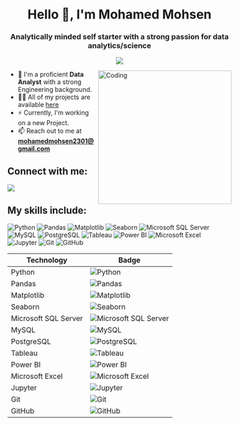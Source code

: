 <h1 align="center">Hello 👋, I'm Mohamed Mohsen</h1>
<h3 align="center">Analytically minded self starter with a strong passion for data analytics/science </h3>


<!-- Typing SVG by DenverCoder1 - https://github.com/DenverCoder1/readme-typing-svg -->
<p align="center">
 <a href="https://github.com/DenverCoder1/readme-typing-svg"><img src="https://readme-typing-svg.herokuapp.com/?lines=Data%20Analyst;Always%20learning%20new%20things&font=Fira%20Code&center=true&width=440&height=45&color=f75c7e&vCenter=true&size=25"></a>
</p> 
 

</p>

<img align="right" alt="Coding" width="300"  
 src="https://camo.githubusercontent.com/c1dcb74cc1c1835b1d716f5051499a2814c683c806b15f04b0eba492863703e9/68747470733a2f2f63646e2e6472696262626c652e636f6d2f75736572732f3733303730332f73637265656e73686f74732f363538313234332f6176656e746f2e676966">


- 🔭 I'm a proficient **Data Analyst** with a strong Engineering background.
- 👨‍💻 All of my projects are available [here](https://github.com/MohamedMohsen01?tab=repositories)
- ⚡ Currently, I'm working on a new Project.
- 📫 Reach out to me at **mohamedmohsen2301@gmail.com**



## Connect with me: ##
<p align="left">
<a href="https://www.linkedin.com/in/mohamedmohsen01/" target="_blank"><img src="https://img.shields.io/badge/-Mohamed%20Mohsen-0077B5?style=for-the-badge&logo=Linkedin&logoColor=white"/></a>



## My skills include:  ###

![Python](https://img.shields.io/badge/Python-3670A0?style=for-the-badge&logo=python&logoColor=ffdd54)
![Pandas](https://img.shields.io/badge/Pandas-3670A0?style=for-the-badge&logo=pandas&logoColor=ffdd54)
![Matplotlib](https://img.shields.io/badge/Matplotlib-3670A0?style=for-the-badge&logo=matplotlib&logoColor=ffdd54)
![Seaborn](https://img.shields.io/badge/Seaborn-3670A0?style=for-the-badge&logo=seaborn&logoColor=ffdd54)
![Microsoft SQL Server](https://img.shields.io/badge/Microsoft_SQL_Server-3670A0?style=for-the-badge&logo=microsoft-sql-server&logoColor=white)
![MySQL](https://img.shields.io/badge/MySQL-00f?style=for-the-badge&logo=mysql&logoColor=white)
![PostgreSQL](https://img.shields.io/badge/PostgreSQL-316192?style=for-the-badge&logo=postgresql&logoColor=white)
![Tableau](https://img.shields.io/badge/Tableau-E97627?style=for-the-badge&logo=tableau&logoColor=white)
![Power BI](https://img.shields.io/badge/Power_BI-F2C811?style=for-the-badge&logo=powerbi&logoColor=black)
![Microsoft Excel](https://img.shields.io/badge/Microsoft_Excel-217346?style=for-the-badge&logo=microsoft-excel&logoColor=white)
![Jupyter](https://img.shields.io/badge/Jupyter-E97627?style=for-the-badge&logo=jupyter&logoColor=white)
![Git](https://img.shields.io/badge/Git-05122A?style=for-the-badge&logo=git&logoColor=white)
![GitHub](https://img.shields.io/badge/GitHub-05122A?style=for-the-badge&logo=github&logoColor=white)



| Technology              | Badge                                                                                                                      |
|-------------------------|----------------------------------------------------------------------------------------------------------------------------|
| Python                  | ![Python](https://img.shields.io/badge/Python-3670A0?style=for-the-badge&logo=python&logoColor=ffdd54&labelColor=3670A0) |
| Pandas                  | ![Pandas](https://img.shields.io/badge/Pandas-150458?style=for-the-badge&logo=pandas&logoColor=ffdd54&labelColor=150458) |
| Matplotlib              | ![Matplotlib](https://img.shields.io/badge/Matplotlib-11557C?style=for-the-badge&logo=matplotlib&logoColor=ffdd54&labelColor=11557C) |
| Seaborn                 | ![Seaborn](https://img.shields.io/badge/Seaborn-006666?style=for-the-badge&logo=seaborn&logoColor=ffdd54&labelColor=006666) |
| Microsoft SQL Server    | ![Microsoft SQL Server](https://img.shields.io/badge/Microsoft_SQL_Server-CC2927?style=for-the-badge&logo=microsoft-sql-server&logoColor=white&labelColor=CC2927) |
| MySQL                   | ![MySQL](https://img.shields.io/badge/MySQL-00758F?style=for-the-badge&logo=mysql&logoColor=white&labelColor=00758F) |
| PostgreSQL              | ![PostgreSQL](https://img.shields.io/badge/PostgreSQL-336791?style=for-the-badge&logo=postgresql&logoColor=white&labelColor=336791) |
| Tableau                 | ![Tableau](https://img.shields.io/badge/Tableau-E97627?style=for-the-badge&logo=tableau&logoColor=white&labelColor=E97627) |
| Power BI                | ![Power BI](https://img.shields.io/badge/Power_BI-F2C811?style=for-the-badge&logo=powerbi&logoColor=black&labelColor=F2C811) |
| Microsoft Excel         | ![Microsoft Excel](https://img.shields.io/badge/Microsoft_Excel-217346?style=for-the-badge&logo=microsoft-excel&logoColor=white&labelColor=217346) |
| Jupyter                 | ![Jupyter](https://img.shields.io/badge/Jupyter-E97627?style=for-the-badge&logo=jupyter&logoColor=white&labelColor=E97627) |
| Git                     | ![Git](https://img.shields.io/badge/Git-05122A?style=for-the-badge&logo=git&logoColor=white&labelColor=05122A) |
| GitHub                  | ![GitHub](https://img.shields.io/badge/GitHub-05122A?style=for-the-badge&logo=github&logoColor=white&labelColor=05122A) |



